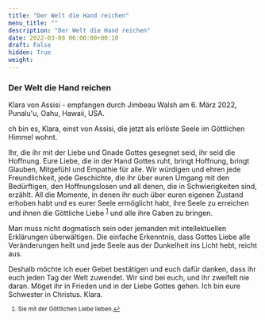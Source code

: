 ```yaml
---
title: "Der Welt die Hand reichen"
menu_title: ""
description: "Der Welt die Hand reichen"
date: 2022-03-08 06:00:00+00:10
draft: False
hidden: True
weight:
---
```

### Der Welt die Hand reichen

Klara von Assisi - empfangen durch Jimbeau Walsh am 6. März 2022, Punalu'u, Oahu, Hawaii, USA.

ch bin es, Klara, einst von Assisi, die jetzt als erlöste Seele im Göttlichen Himmel wohnt.

Ihr, die ihr mit der Liebe und Gnade Gottes gesegnet seid, ihr seid die Hoffnung. Eure Liebe, die in der Hand Gottes ruht, bringt Hoffnung, bringt Glauben, Mitgefühl und Empathie für alle. Wir würdigen und ehren jede Freundlichkeit, jede Geschichte, die ihr über euren Umgang mit den Bedürftigen, den Hoffnungslosen und all denen, die in Schwierigkeiten sind, erzählt. All die Momente, in denen ihr euch über euren eigenen Zustand erhoben habt und es eurer Seele ermöglicht habt, ihre Seele zu erreichen und ihnen die Göttliche Liebe <sup id="a1">[1](#f1)</sup> und alle ihre Gaben zu bringen.

Man muss nicht dogmatisch sein oder jemanden mit intellektuellen Erklärungen überwältigen. Die einfache Erkenntnis, dass Gottes Liebe alle Veränderungen heilt und jede Seele aus der Dunkelheit ins Licht hebt, reicht aus.

Deshalb möchte ich euer Gebet bestätigen und euch dafür danken, dass ihr euch jeden Tag der Welt zuwendet. Wir sind bei euch, und ihr zweifelt nie daran. Möget ihr in Frieden und in der Liebe Gottes gehen. Ich bin eure Schwester in Christus. Klara.
<small>

1. <large id="f1"> Sie mit der Göttlichen Liebe lieben.[↩](#a1)
